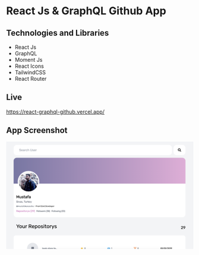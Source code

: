 # React Js & GraphQL Github App

## Technologies and Libraries

- React Js
- GraphQL
- Moment Js
- React Icons
- TailwindCSS
- React Router

## Live
https://react-graphql-github.vercel.app/

  
## App Screenshot

<img align="center" width="600" src="https://github.com/mustafakaracuha/react-graphql-github/blob/main/src/assets/app.png" />

  
